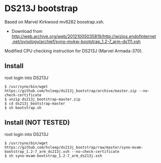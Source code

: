 # DS213J bootstrap
Based on Marvel Kirkwood mv6282 boostrap.xsh.  
- Download from <http://web.archive.org/web/20121005035819/http://wizjos.endofinternet.net/synology/archief/syno-mvkw-bootstrap_1.2-7_arm-ds111.xsh>  

Modified CPU checking instruction for DS213J (Marvel Armada-370).

## Install
root login into DS213J
```
$ /usr/syno/bin/wget https://github.com/hsleep/ds213j_bootstrap/archive/master.zip --no-check-certificate
$ unzip ds213j_bootstrap-master.zip
$ cd ds213j_bootstrap-master
$ sh bootstrap.sh
```

## Install (NOT TESTED)
root login into DS213J
```
$ /usr/syno/bin/wget https://github.com/hsleep/ds213j_bootstrap/raw/master/syno-mvam-bootstrap_1.2-7_arm_ds213j.xsh --no-check-certificate
$ sh syno-mvam-bootstrap_1.2-7_arm_ds213j.xsh
```

